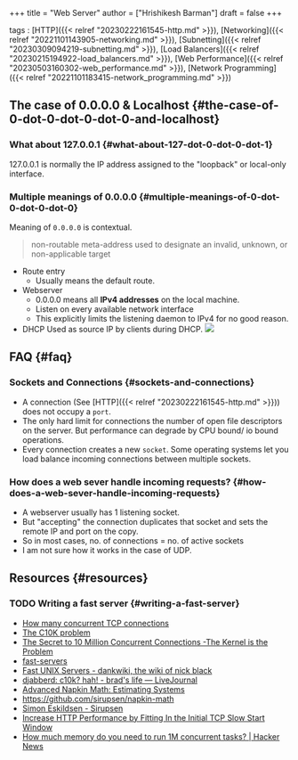 +++
title = "Web Server"
author = ["Hrishikesh Barman"]
draft = false
+++

tags
: [HTTP]({{< relref "20230222161545-http.md" >}}), [Networking]({{< relref "20221101143905-networking.md" >}}), [Subnetting]({{< relref "20230309094219-subnetting.md" >}}), [Load Balancers]({{< relref "20230215194922-load_balancers.md" >}}), [Web Performance]({{< relref "20230503160302-web_performance.md" >}}), [Network Programming]({{< relref "20221101183415-network_programming.md" >}})


## The case of 0.0.0.0 &amp; Localhost {#the-case-of-0-dot-0-dot-0-dot-0-and-localhost}


### What about 127.0.0.1 {#what-about-127-dot-0-dot-0-dot-1}

127.0.0.1 is normally the IP address assigned to the "loopback" or local-only interface.


### Multiple meanings of 0.0.0.0 {#multiple-meanings-of-0-dot-0-dot-0-dot-0}

Meaning of `0.0.0.0` is contextual.

> non-routable meta-address used to designate an invalid, unknown, or non-applicable target

-   Route entry
    -   Usually means the default route.
-   Webserver
    -   0.0.0.0 means all **IPv4 addresses** on the local machine.
    -   Listen on every available network interface
    -   This explicitly limits the listening daemon to IPv4 for no good reason.
-   DHCP
    Used as source IP by clients during DHCP.
    ![](/ox-hugo/20230310200327-web_server-1147733568.png)


## FAQ {#faq}


### Sockets and Connections {#sockets-and-connections}

-   A connection (See [HTTP]({{< relref "20230222161545-http.md" >}})) does not occupy a `port`.
-   The only hard limit for connections the number of open file descriptors on the server.  But performance can degrade by CPU bound/ io bound operations.
-   Every connection creates a new `socket`. Some operating systems let you load balance incoming connections between multiple sockets.


### How does a web sever handle incoming requests? {#how-does-a-web-sever-handle-incoming-requests}

-   A webserver usually has 1 listening socket.
-   But "accepting" the connection duplicates that socket and sets the remote IP and port on the copy.
-   So in most cases, no. of connections = no. of active sockets
-   I am not sure how it works in the case of UDP.


## Resources {#resources}


### <span class="org-todo todo TODO">TODO</span> Writing a fast server {#writing-a-fast-server}

-   [How many concurrent TCP connections](https://www.reddit.com/r/programming/comments/631av/ask_reddit_how_many_concurrent_tcp_connections/)
-   [The C10K problem](http://www.kegel.com/c10k.html)
-   [The Secret to 10 Million Concurrent Connections -The Kernel is the Problem](http://highscalability.com/blog/2013/5/13/the-secret-to-10-million-concurrent-connections-the-kernel-i.html)
-   [fast-servers](https://geocar.sdf1.org/fast-servers.html)
-   [Fast UNIX Servers - dankwiki, the wiki of nick black](https://nick-black.com/dankwiki/index.php/Fast_UNIX_Servers)
-   [djabberd: c10k? hah! - brad's life — LiveJournal](https://brad.livejournal.com/2230083.html)
-   [Advanced Napkin Math: Estimating Systems](https://www.youtube.com/watch?v=IxkSlnrRFqc)
-   <https://github.com/sirupsen/napkin-math>
-   [Simon Eskildsen - Sirupsen](https://sirupsen.com/?filter=code)
-   [Increase HTTP Performance by Fitting In the Initial TCP Slow Start Window](https://sirupsen.com/napkin/problem-15)
-   [How much memory do you need to run 1M concurrent tasks? | Hacker News](https://news.ycombinator.com/item?id=36024209)
